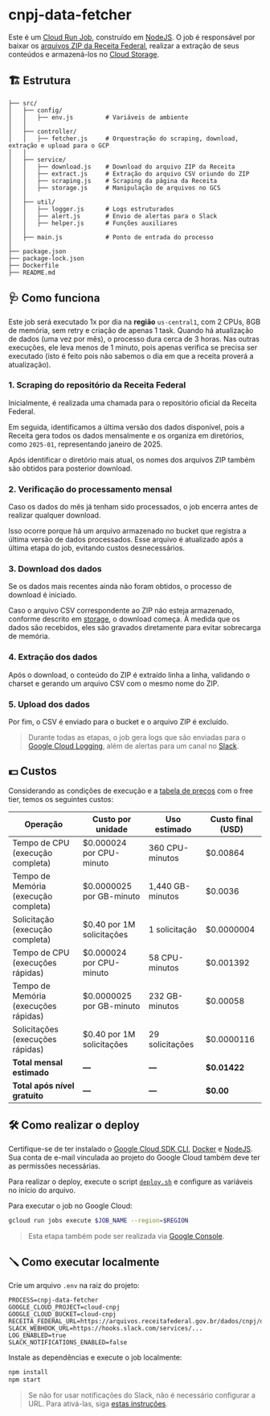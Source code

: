 # cnpj-data-fetcher

Este é um [Cloud Run Job](https://cloud.google.com/run/docs/create-jobs), construído em [NodeJS](https://nodejs.org). O job é responsável por baixar os [arquivos ZIP da Receita Federal](https://dados.gov.br/dados/conjuntos-dados/cadastro-nacional-da-pessoa-juridica---cnpj), realizar a extração de seus conteúdos e armazená-los no [Cloud Storage](https://cloud.google.com/storage).

## 🏗 Estrutura

```
├── src/
│   ├── config/
│   │   ├── env.js         # Variáveis de ambiente
│   │
│   ├── controller/
│   │   ├── fetcher.js     # Orquestração do scraping, download, extração e upload para o GCP
│   │
│   ├── service/
│   │   ├── download.js    # Download do arquivo ZIP da Receita
│   │   ├── extract.js     # Extração do arquivo CSV oriundo do ZIP
│   │   ├── scraping.js    # Scraping da página da Receita
│   │   ├── storage.js     # Manipulação de arquivos no GCS
│   │
│   ├── util/
│   │   ├── logger.js      # Logs estruturados
│   │   ├── alert.js       # Envio de alertas para o Slack
│   │   ├── helper.js      # Funções auxiliares
│   │
│   ├── main.js            # Ponto de entrada do processo
│
├── package.json
├── package-lock.json
├── Dockerfile
├── README.md
```

## 🩺 Como funciona

Este job será executado 1x por dia na **região** `us-central1`, com 2 CPUs, 8GB de memória, sem retry e criação de apenas 1 task. Quando há atualização de dados (uma vez por mês), o processo dura cerca de 3 horas. Nas outras execuções, ele leva menos de 1 minuto, pois apenas verifica se precisa ser executado (isto é feito pois não sabemos o dia em que a receita proverá a atualização).

### 1. Scraping do repositório da Receita Federal

Inicialmente, é realizada uma chamada para o repositório oficial da Receita Federal.

Em seguida, identificamos a última versão dos dados disponível, pois a Receita gera todos os dados mensalmente e os organiza em diretórios, como `2025-01`, representando janeiro de 2025.

Após identificar o diretório mais atual, os nomes dos arquivos ZIP também são obtidos para posterior download.

### 2. Verificação do processamento mensal

Caso os dados do mês já tenham sido processados, o job encerra antes de realizar qualquer download.

Isso ocorre porque há um arquivo armazenado no bucket que registra a última versão de dados processados. Esse arquivo é atualizado após a última etapa do job, evitando custos desnecessários.

### 3. Download dos dados

Se os dados mais recentes ainda não foram obtidos, o processo de download é iniciado.

Caso o arquivo CSV correspondente ao ZIP não esteja armazenado, conforme descrito em [storage](../storage/), o download começa. À medida que os dados são recebidos, eles são gravados diretamente para evitar sobrecarga de memória.

### 4. Extração dos dados

Após o download, o conteúdo do ZIP é extraído linha a linha, validando o charset e gerando um arquivo CSV com o mesmo nome do ZIP.

### 5. Upload dos dados

Por fim, o CSV é enviado para o bucket e o arquivo ZIP é excluído.

> Durante todas as etapas, o job gera logs que são enviadas para o [Google Cloud Logging](https://cloud.google.com/logging), além de alertas para um canal no [Slack](https://slack.com).

## 💵 Custos

Considerando as condições de execução e a [tabela de preços](https://cloud.google.com/run/pricing) com o free tier, temos os seguintes custos:

| **Operação** | **Custo por unidade** | **Uso estimado** | **Custo final (USD)** |
|--------------|-----------------------|------------------|-----------------------|
| Tempo de CPU (execução completa) | $0.000024 por CPU-minuto | 360 CPU-minutos | $0.00864 |
| Tempo de Memória (execução completa) | $0.0000025 por GB-minuto | 1,440 GB-minutos | $0.0036 |
| Solicitação (execução completa) | $0.40 por 1M solicitações | 1 solicitação | $0.0000004 |
| Tempo de CPU (execuções rápidas) | $0.000024 por CPU-minuto | 58 CPU-minutos | $0.001392 |
| Tempo de Memória (execuções rápidas) | $0.0000025 por GB-minuto | 232 GB-minutos | $0.00058 |
| Solicitações (execuções rápidas) | $0.40 por 1M solicitações | 29 solicitações | $0.0000116 |
| **Total mensal estimado** | **—** | **—** | **$0.01422** |
| **Total após nível gratuito** | **—** | **—** | **$0.00** |

## 🛠️ Como realizar o deploy

Certifique-se de ter instalado o [Google Cloud SDK CLI](https://cloud.google.com/sdk/docs/install), [Docker](https://docs.docker.com/desktop/) e [NodeJS](https://nodejs.org). Sua conta de e-mail vinculada ao projeto do Google Cloud também deve ter as permissões necessárias.

Para realizar o deploy, execute o script [`deploy.sh`](./deploy.sh) e configure as variáveis no início do arquivo.

Para executar o job no Google Cloud:
```sh
gcloud run jobs execute $JOB_NAME --region=$REGION
```

> Esta etapa também pode ser realizada via [Google Console](https://console.cloud.google.com/run/jobs).

## 🪛 Como executar localmente

Crie um arquivo `.env` na raiz do projeto:
```env
PROCESS=cnpj-data-fetcher
GOOGLE_CLOUD_PROJECT=cloud-cnpj
GOOGLE_CLOUD_BUCKET=cloud-cnpj
RECEITA_FEDERAL_URL=https://arquivos.receitafederal.gov.br/dados/cnpj/dados_abertos_cnpj
SLACK_WEBHOOK_URL=https://hooks.slack.com/services/...
LOG_ENABLED=true
SLACK_NOTIFICATIONS_ENABLED=false
```

Instale as dependências e execute o job localmente:
```sh
npm install
npm start
```

> Se não for usar notificações do Slack, não é necessário configurar a URL. Para ativá-las, siga [estas instruções](https://api.slack.com/messaging/webhooks).
